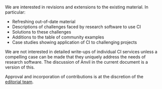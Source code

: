 We are interested in revisions and extensions to the existing material. In
particular:

* Refreshing out-of-date material
* Descriptions of challenges faced by research software to use CI
* Solutions to these challenges
* Additions to the table of community examples
* Case studies showing application of CI to challenging projects

We are not interested in detailed write-ups of individual CI services unless a
compelling case can be made that they uniquely address the needs of research
software. The discussion of Anvil in the current document is a version of this.

Approval and incorporation of contributions is at the discretion of
the [editorial team](CODEOWNERS).
